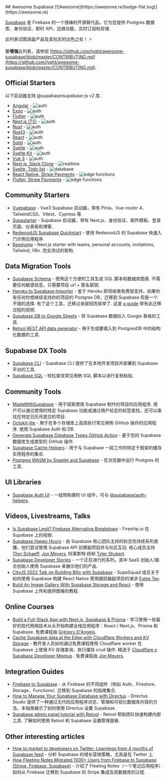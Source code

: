 <div class="github-widget" data-repo="lyqht/awesome-supabase"></div>
<script async src="https://pagead2.googlesyndication.com/pagead/js/adsbygoogle.js"></script><ins class="adsbygoogle" style="display:block" data-ad-client="ca-pub-6890694312814945" data-ad-slot="5473692530" data-ad-format="auto"  data-full-width-responsive="true"></ins><script>(adsbygoogle = window.adsbygoogle || []).push({});</script>
## Awesome Supabase  [![Awesome](https://awesome.re/badge-flat.svg)](https://awesome.re)

[Supabase](https://supabase.com/) 是 Firebase 的一个很棒的开源替代品，它为您提供 Postgres 数据库、身份验证、即时 API、边缘功能、实时订阅和存储.

此列表试图涵盖产品及其社区的出色之处！  ⚡️

要**增强**此列表，请参阅 [https://github.com/lyqht/awesome-supabase/blob/master/CONTRIBUTING.md](https://github.com/lyqht/awesome-supabase/blob/master/CONTRIBUTING.md).



## Official Starters

以下启动器支持 @supabase/supabase-js v2 库.

- [Angular](https://github.com/supabase/supabase/tree/master/examples/user-management/angular-user-management) - ![auth](https://img.shields.io/badge/-auth-informational)
- [Expo](https://github.com/supabase/supabase/tree/master/examples/user-management/expo-user-management) - ![auth](https://img.shields.io/badge/-auth-informational)
- [Flutter](https://github.com/supabase/supabase/tree/master/examples/user-management/flutter-user-management) - ![auth](https://img.shields.io/badge/-auth-informational)
- [Next.js (TS)](https://github.com/supabase/supabase/tree/master/examples/user-management/nextjs-ts-user-management) - ![auth](https://img.shields.io/badge/-auth-informational)
- [Nuxt](https://github.com/supabase/supabase/tree/master/examples/user-management/nuxtjs-user-management) - ![auth](https://img.shields.io/badge/-auth-informational)
- [Nuxt3](https://github.com/supabase/supabase/tree/master/examples/user-management/nuxt3-user-management) - ![auth](https://img.shields.io/badge/-auth-informational)
- [React](https://github.com/supabase/supabase/tree/master/examples/user-management/react-user-management) - ![auth](https://img.shields.io/badge/-auth-informational)
- [Solid](https://github.com/supabase/supabase/tree/master/examples/user-management/solid-user-management) - ![auth](https://img.shields.io/badge/-auth-informational)
- [Svelte](https://github.com/supabase/supabase/tree/master/examples/user-management/svelte-user-management) - ![auth](https://img.shields.io/badge/-auth-informational)
- [Svelte Kit](https://github.com/supabase/supabase/tree/master/examples/user-management/sveltekit-user-management) - ![auth](https://img.shields.io/badge/-auth-informational)
- [Vue 3](https://github.com/supabase/supabase/tree/master/examples/user-management/vue3-user-management) - ![auth](https://img.shields.io/badge/-auth-informational)
- [Next.js, Slack Clone](https://github.com/supabase/supabase/tree/master/examples/slack-clone/nextjs-slack-clone) - ![realtime](https://img.shields.io/badge/-realtime-orange)
- [Svelte, Todo list](https://github.com/supabase/supabase/tree/master/examples/todo-list/sveltejs-todo-list) - ![database](https://img.shields.io/badge/-database-9cf)
- [React Native, Stripe Payments](https://github.com/supabase-community/expo-stripe-payments-with-supabase-functions) - ![edge functions](https://img.shields.io/badge/-edge%20functions-darkgreen)
- [Flutter, Stripe Payments](https://github.com/supabase-community/flutter-stripe-payments-with-supabase-functions) - ![edge functions](https://img.shields.io/badge/-edge%20functions-darkgreen)

## Community Starters

- [Vuepabase](https://github.com/JMaylor/vuepabase) - Vue3 Supabase 启动器，带有 Pinia、Vue-router 4、TailwindCSS、Vitest、Cypress 等.
- [Supastarter](https://supastarter.dev) - Supabase 启动器，带有 Next.js、身份验证、邮件模板、登录页面、仪表板和博客.
- [RedwoodJS Supabase Quickstart](https://github.com/redwoodjs/redwoodjs-supabase-quickstart) - 使用 RedwoodJS 的 Supabase 快速入门示例应用程序.
- [Basejump](https://usebasejump.com)  - Next.js starter with teams, personal accounts, invitations, Tailwind, i18n. 完全测试的架构.
## Data Migration Tools

- [Supabase Schema](https://supabase-schema.vercel.app/)  - 使用这个方便的工具生成 SQL 脚本和数据库图表. 不需要任何敏感信息，只需要项目 url + 匿名密钥.
- [Heroku to Supabase Importer](https://migrate.supabase.com/)  - 鉴于 Heroku 即将结束免费层支持，如果你有任何你想继续支持你的项目的 Postgres DB，迁移到 Supabase 将是一个不错的选择. 有了这个工具，迁移过来就轻而易举了. 这是 [a guide](https://supabase.com/docs/guides/migrations/heroku) 带有此迁移过程的视频.
- [Supabase DB to Google Sheets](https://github.com/jadynekena/supabase-googlesheet) - 将 Supabase 数据拉入 Google 表格的工具.
- [Retool REST API data generator](https://retool.com/api-generator) - 用于生成要插入到 PostgresDB 中的结构化数据的工具.

## Supabase DX Tools

- [Supabase CLI](https://supabase.com/docs/reference/cli) - Supabase CLI 提供了在本地开发项目并部署到 Supabase 平台的工具.
- [Supabase SQL](https://database.dev/) - 轻松查找常见用例 SQL 脚本以进行复制粘贴.

## Community Tools

- [MadeWithSupabase](https://www.madewithsupabase.com/)  - 用于探索使用 Supabase 制作的项目的应用程序. 用户可以通过使用的特定 Supabase 功能或通过用户给定的标签查找，还可以查找在特定日历月提交的项目.
- [Octokit-lite](https://github.com/lyqht/Octokit-lite)  - 用于在多个存储库上高效执行常见用例 GitHub 操作的应用程序. 使用 Supabase Auth 和 DB.
- [Generate Supabase Database Types GitHub Action](https://github.com/lyqht/generate-supabase-db-types-github-action) - 基于您的 Supabase 数据库生成类型的 GitHub 操作. 
- [Supabase Cache Helpers](https://github.com/psteinroe/supabase-cache-helpers) - 用于与 Supabase 一起工作的特定于框架的缓存实用程序的集合.
- [Postgres WASM by Snaplet and Supabase](https://supabase.com/blog/postgres-wasm) - 在浏览器中运行 Postgres 的工具.

## UI Libraries

- [Supabase Auth UI](https://github.com/supabase-community/auth-ui) - 一组预构建的 UI 组件，可与 [@supabase/auth-helpers](https://github.com/supabase/auth-helpers).


## Videos, Livestreams, Talks

- [Is Supabase Legit? Firebase Alternative Breakdown](https://youtu.be/WiwfiVdfRIc) - Fireship.io 在 Supabase 上的视频.
- [Supabase Happy Hours](https://www.youtube.com/watch?v=IJoc6dKy03c&list=PL5S4mPUpp4Ouyw8bMupHgxC3VL9BLZzvV)  - 由 Supabase 核心团队主持的标志性持续系列直播，他们尝试使用 Supabase API 创建副项目并与社区互动. 核心成员主持 [Thor Schaeff](https://thorweb.dev/), [Jon Meyers](https://jonmeyers.io/), 阿莱斯特·扬和 [Tyler Shukert](https://dshukertjr.dev/).
- [Supabase Developer Stories](https://www.youtube.com/watch?v=QAm1x7KaLq4&list=PL5S4mPUpp4OuzQN-a_FY3OZQuYo4NmXvb) - 一个正在进行的系列，其中 SaaS 创始人/联合创始人使用 Supabase 来展示他们的产品.
- [CityJS 2022 Talk on Building Billy with Supabase](https://www.youtube.com/watch?v=UiANV3uqT04&t=6841s) - SupaSquad 成员关于如何使用 Supabase 构建 React Native 费用跟踪器副项目的演讲 [Estee Tey](https://esteetey.dev/).
- [Build An Image Gallery With Supabase Storage and React](https://www.youtube.com/watch?v=8tfdY0Sf2rA) - 使用 Supabase 上传和提供图像的教程.


## Online Courses

- [Build a Full-Stack App with Next.js, Supabase & Prisma](https://themodern.dev/courses/build-a-fullstack-app-with-nextjs-supabase-and-prisma-322389284337222224)  - 学习使用一些最好的现代网络技术从头开始构建全栈应用程序：React / Next.js、Prisma 和 Supabase. 免费课程由 [Grégory D'Angelo](https://twitter.com/gdangel0).
- [Cache Supabase data at the Edge with Cloudflare Workers and KV Storage](https://egghead.io/courses/cache-supabase-data-at-the-edge-with-cloudflare-workers-and-kv-storage-883c7959) - 教开发人员如何通过免费课程使用 Cloudflare worker 在 Supabase 上使用 KV 存储查询、执行缓存 crud 操作. 
精选于 [Cloudflare x Supabase Developer Meetup](https://t.co/sqmDQahsA4) . 免费课程由 [Jon Meyers](https://twitter.com/jonmeyers_io).
## Integration Guides

- [Firebase to Supabase](https://github.com/supabase-community/firebase-to-supabase) - 从 Firebase 的不同组件（例如 Auth、Firestore、Storage、Functions）迁移到 Supabase 的指南集合.
- [How to Manage Your Supabase Database with Directus](https://directus.io/guides/directus-plus-supabase/) - Directus Studio 提供了一种通过无代码应用程序浏览、管理和可视化数据库内容的方法，本指南展示了如何使用 Directus 设置 Supabase.
- [Supabase admin panel tutorial with Retool](https://retool.com/blog/supabase-tutorial-admin-panel/)  - Retool 帮助团队快速构建内部工具. 了解如何使用 Retool 和 Supabase 设置管理面板.

## Other interesting articles

- [How to market to developers on Twitter: Learnings from 4 months of Supabase feed](https://www.developermarkepear.com/blog/developer-marketing-on-social-media-twitter-supabase) - 分析 Supabase 的增长营销策略，尤其是在 Twitter 上.
- [How Fleeting Notes Migrated 1000+ Users from Firebase to Supabase (Stripe, Firebase, Supabase)](https://fleetingnotes.app/posts/migrating-from-firebase-to-supabase/) - 介绍了 Fleeting Notes（一个笔记应用程序）如何从 Firebase 迁移到 Supabase 的 Stripe 集成及其数据库的过程.
